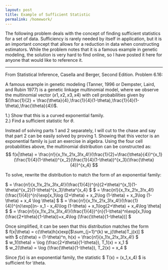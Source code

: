 ```yaml
---
layout: post
title: Example of Sufficient Statistic
permalink: /homework/
---
```


The following problem deals with the concept of finding sufficient statistics for a set of data. Sufficiency is rarely needed by itself in application, but it is an important concept that allows for a reduction in data when constructing estimators. While the problem notes that it is a famous example in genetic modeling, the solution is very hard to find online, so I have posted it here for anyone that would like to reference it.  

***

From Statistical Inference, Casella and Berger, Second Edition. Problem 6.16:

  A famous example in genetic modeling (Tanner, 1996 or Dempster, Laird, and Rubin 1977) is a genetic
linkage multinomial model, where we observe the multinomial vector $(x1,x2,x3,x4)$ with cell probabilities given by $(\frac{1}{2} + \frac{\theta}{4},\frac{1}{4}(1-\theta),\frac{1}{4}(1-\theta),\frac{\theta}{4})$.  

   1.) Show that this is a curved exponential family.  
   2.) Find a sufficient statistic for $\theta$.  

Instead of solving parts 1 and 2 separately, I will cut to the chase and say that part 2 can be easily solved by proving 1. Showing that this vector is an exponential family is just an exercise in algebra. Using the four cell probabilities above, the multinomial distribution can be constructed as:  
   $$ f(x|\theta) = \frac{n!}{x_1!x_2!x_3!x_4!}(\frac{1}{2}+\frac{\theta}{4})^{x_1}(\frac{1}{4}(1-\theta))^{x_2}(\frac{1}{4}(1-\theta))^{x_3}(\frac{\theta}{4})^{x_4} $$

To solve, rewrite the distribution to match the form of an exponential family:  

   $ = \frac{n!}{x_1!x_2!x_3!x_4!}(\frac{1}{4})^{n}(2+\theta)^{x_1}(1-\theta)^{x_2}(1-\theta)^{x_3}\theta^{x_4} $
   $ = \frac{n!}{x_1!x_2!x_3!x_4!}(\frac{1}{4})^{n}\exp\[x_1\log (2+\theta) + x_2\log (1-\theta) + x_3\log (1-\theta) + x_4 \log \theta\] $
   $ = \frac{n!}{x_1!x_2!x_3!x_4!}(\frac{1}{4})^{n}\exp\[(n- x_1 - x_4)\log (1-\theta) + x_1\log(2+\theta) + x_4\log \theta\] $
   $ = \frac{n!}{x_1!x_2!x_3!x_4!}(\frac{1}{4})^{n}(1-\theta)^n\exp\[x_1\log (\frac{2+\theta}{1-\theta})+x_4\log (\frac{\theta}{1-\theta})\] $

Once simplified, it can be seen that this distribution matches the form  
$ f(x|\theta) = c(\theta)h(x)exp\[$\sum_{j=1}^{k} w_j(\theta)T_j(x)\] $  
with
$ c(\theta) = (1-\theta)^n,  h(x) = \frac{n!}{x_1!x_2!x_3!x_4!} $  
$ w_1(\theta) = \log (\frac{2+\theta}{1-\theta}),  T_1(x) = x_1 $  
$ w_2(\theta) = \log (\frac{\theta}{1-\theta}),  T_2(x) = x_4 $

Since $f(x)$ is an exponential family, the statistic $ T(x) = (x_1,x_4) $ is sufficient for \theta. 
